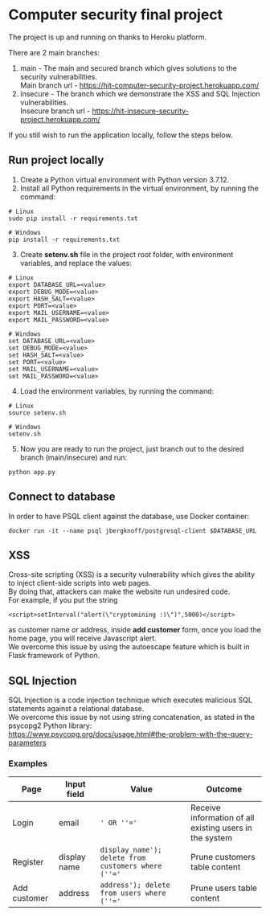 # Computer security final project
The project is up and running on thanks to Heroku platform.

There are 2 main branches:
1. main - The main and secured branch which gives solutions to the security vulnerabilities.  
Main branch url - https://hit-computer-security-project.herokuapp.com/  
2. insecure - The branch which we demonstrate the XSS and SQL Injection vulnerabilities.  
Insecure branch url - https://hit-insecure-security-project.herokuapp.com/  

If you still wish to run the application locally, follow the steps below.

## Run project locally
1. Create a Python virtual environment with Python version 3.7.12.
2. Install all Python requirements in the virtual environment, by running the command:  
```shell
# Linux
sudo pip install -r requirements.txt

# Windows
pip install -r requirements.txt
```
3. Create **setenv.sh** file in the project root folder, with environment variables, and replace the values:
```shell
# Linux
export DATABASE_URL=<value>
export DEBUG_MODE=<value>
export HASH_SALT=<value>
export PORT=<value>
export MAIL_USERNAME=<value>
export MAIL_PASSWORD=<value>

# Windows
set DATABASE_URL=<value>
set DEBUG_MODE=<value>
set HASH_SALT=<value>
set PORT=<value>
set MAIL_USERNAME=<value>
set MAIL_PASSWORD=<value>
```
4. Load the environment variables, by running the command:  
```shell
# Linux
source setenv.sh

# Windows
setenv.sh
```
5. Now you are ready to run the project, just branch out to the desired branch (main/insecure) and run: 
```shell
python app.py
```

## Connect to database
In order to have PSQL client against the database, use Docker container:    
```shell
docker run -it --name psql jbergknoff/postgresql-client $DATABASE_URL
```

## XSS
Cross-site scripting (XSS) is a security vulnerability which gives the ability to inject client-side scripts into web pages.  
By doing that, attackers can make the website run undesired code.  
For example, if you put the string 
```
<script>setInterval("alert(\"cryptomining :)\")",5000)</script>
```
as customer name or address, inside **add customer** form, once you load the home page, you will receive Javascript alert.  
We overcome this issue by using the autoescape feature which is built in Flask framework of Python.

## SQL Injection
SQL Injection is a code injection technique which executes malicious SQL statements against a relational database.  
We overcome this issue by not using string concatenation, as stated in the psycopg2 Python library:  
https://www.psycopg.org/docs/usage.html#the-problem-with-the-query-parameters

### Examples  
Page | Input field | Value | Outcome 
--- | --- | --- | --- 
Login | email | ```' OR ''='``` | Receive information of all existing users in the system
Register | display name | ```display_name'); delete from customers where (''='``` | Prune customers table content 
Add customer | address | ```address'); delete from users where (''='``` | Prune users table content 

